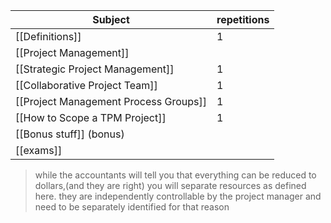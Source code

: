 


| Subject | repetitions |
| ---- | ---- |
| [[Definitions]] | 1 |
| [[Project Management]] |  |
| [[Strategic Project Management]] | 1 |
| [[Collaborative Project Team]] | 1 |
| [[Project Management Process Groups]] | 1 |
| [[How to Scope a TPM Project]] | 1 |
| [[Bonus stuff]] (bonus) |  |
| [[exams]] |  |


>while the accountants will tell you that everything can be reduced to dollars,(and they are right) you will separate resources as defined here. they are independently controllable by the project manager and need to be separately identified for that reason 
